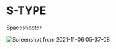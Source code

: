 S-TYPE
======

Spaceshooter

![Screenshot from 2021-11-06 05-37-08](https://user-images.githubusercontent.com/1743820/140598046-45cbf114-2975-4d44-acf9-7c6fd267aba8.png)

